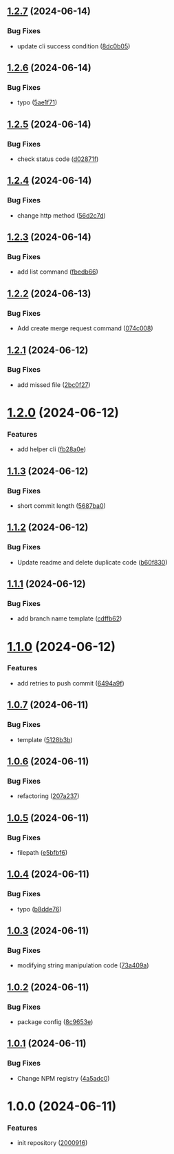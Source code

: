 ## [1.2.7](https://github.com/pubg/semantic-release-gitlabmonorepo/compare/v1.2.6...v1.2.7) (2024-06-14)


### Bug Fixes

* update cli success condition ([8dc0b05](https://github.com/pubg/semantic-release-gitlabmonorepo/commit/8dc0b05c3ed3e3e7e59caa83e2a2fa3e0deb12dd))

## [1.2.6](https://github.com/pubg/semantic-release-gitlabmonorepo/compare/v1.2.5...v1.2.6) (2024-06-14)


### Bug Fixes

* typo ([5ae1f71](https://github.com/pubg/semantic-release-gitlabmonorepo/commit/5ae1f711c6932d6868b931f770931249975b4761))

## [1.2.5](https://github.com/pubg/semantic-release-gitlabmonorepo/compare/v1.2.4...v1.2.5) (2024-06-14)


### Bug Fixes

* check status code ([d02871f](https://github.com/pubg/semantic-release-gitlabmonorepo/commit/d02871f7f74d51e3c8b5926e00fcc0da057e0df1))

## [1.2.4](https://github.com/pubg/semantic-release-gitlabmonorepo/compare/v1.2.3...v1.2.4) (2024-06-14)


### Bug Fixes

* change http method ([56d2c7d](https://github.com/pubg/semantic-release-gitlabmonorepo/commit/56d2c7d65ef7d9dc3318a3b9698b0334b26fc0a0))

## [1.2.3](https://github.com/pubg/semantic-release-gitlabmonorepo/compare/v1.2.2...v1.2.3) (2024-06-14)


### Bug Fixes

* add list command ([fbedb66](https://github.com/pubg/semantic-release-gitlabmonorepo/commit/fbedb66b712bc623c640836bace661b521354806))

## [1.2.2](https://github.com/pubg/semantic-release-gitlabmonorepo/compare/v1.2.1...v1.2.2) (2024-06-13)


### Bug Fixes

* Add create merge request command ([074c008](https://github.com/pubg/semantic-release-gitlabmonorepo/commit/074c008d761cd878e5594dc39d9f098c4f45526c))

## [1.2.1](https://github.com/pubg/semantic-release-gitlabmonorepo/compare/v1.2.0...v1.2.1) (2024-06-12)


### Bug Fixes

* add missed file ([2bc0f27](https://github.com/pubg/semantic-release-gitlabmonorepo/commit/2bc0f271cbc47fa7de454455107981528ecb2def))

# [1.2.0](https://github.com/pubg/semantic-release-gitlabmonorepo/compare/v1.1.3...v1.2.0) (2024-06-12)


### Features

* add helper cli ([fb28a0e](https://github.com/pubg/semantic-release-gitlabmonorepo/commit/fb28a0e477ffb5e65d2c11b834c6a23119c65741))

## [1.1.3](https://github.com/pubg/semantic-release-gitlabmonorepo/compare/v1.1.2...v1.1.3) (2024-06-12)


### Bug Fixes

* short commit length ([5687ba0](https://github.com/pubg/semantic-release-gitlabmonorepo/commit/5687ba0ae9b97ba80a91b4c37c62d21456b3da04))

## [1.1.2](https://github.com/pubg/semantic-release-gitlabmonorepo/compare/v1.1.1...v1.1.2) (2024-06-12)


### Bug Fixes

* Update readme and delete duplicate code ([b60f830](https://github.com/pubg/semantic-release-gitlabmonorepo/commit/b60f83056d39b89a5caa09cc09eb669378808932))

## [1.1.1](https://github.com/pubg/semantic-release-gitlabmonorepo/compare/v1.1.0...v1.1.1) (2024-06-12)


### Bug Fixes

* add branch name template ([cdffb62](https://github.com/pubg/semantic-release-gitlabmonorepo/commit/cdffb62cfbe4df095a3c2d62660bed773a7dd6f0))

# [1.1.0](https://github.com/pubg/semantic-release-gitlabmonorepo/compare/v1.0.7...v1.1.0) (2024-06-12)


### Features

* add retries to push commit ([6494a9f](https://github.com/pubg/semantic-release-gitlabmonorepo/commit/6494a9fa14313dc00ac9b6544318c768a6aa5f30))

## [1.0.7](https://github.com/pubg/semantic-release-gitlabmonorepo/compare/v1.0.6...v1.0.7) (2024-06-11)


### Bug Fixes

* template ([5128b3b](https://github.com/pubg/semantic-release-gitlabmonorepo/commit/5128b3b7010ed787b722b6fc5f748be67e92a87f))

## [1.0.6](https://github.com/pubg/semantic-release-gitlabmonorepo/compare/v1.0.5...v1.0.6) (2024-06-11)


### Bug Fixes

* refactoring ([207a237](https://github.com/pubg/semantic-release-gitlabmonorepo/commit/207a23747641be184e1b8f294815abf147a43b8b))

## [1.0.5](https://github.com/pubg/semantic-release-gitlabmonorepo/compare/v1.0.4...v1.0.5) (2024-06-11)


### Bug Fixes

* filepath ([e5bfbf6](https://github.com/pubg/semantic-release-gitlabmonorepo/commit/e5bfbf60e88a1333669755500182b8fc4ac0819e))

## [1.0.4](https://github.com/pubg/semantic-release-gitlabmonorepo/compare/v1.0.3...v1.0.4) (2024-06-11)


### Bug Fixes

* typo ([b8dde76](https://github.com/pubg/semantic-release-gitlabmonorepo/commit/b8dde761b272a8baaa576715117979ec04240344))

## [1.0.3](https://github.com/pubg/semantic-release-gitlabmonorepo/compare/v1.0.2...v1.0.3) (2024-06-11)


### Bug Fixes

* modifying string manipulation code ([73a409a](https://github.com/pubg/semantic-release-gitlabmonorepo/commit/73a409ad5a26304778b1f8957c43d3c4d660cd9c))

## [1.0.2](https://github.com/pubg/semantic-release-gitlabmonorepo/compare/v1.0.1...v1.0.2) (2024-06-11)


### Bug Fixes

* package config ([8c9653e](https://github.com/pubg/semantic-release-gitlabmonorepo/commit/8c9653e7b63b1d295eca270f5f6f89a9b53c93ba))

## [1.0.1](https://github.com/pubg/semantic-release-gitlabmonorepo/compare/v1.0.0...v1.0.1) (2024-06-11)


### Bug Fixes

* Change NPM registry ([4a5adc0](https://github.com/pubg/semantic-release-gitlabmonorepo/commit/4a5adc02026b6434ff82b567fabb8d039559e933))

# 1.0.0 (2024-06-11)


### Features

* init repository ([2000916](https://github.com/pubg/semantic-release-gitlabmonorepo/commit/2000916182bcafbf1abe688c4b6a6e87b45e0d4e))
